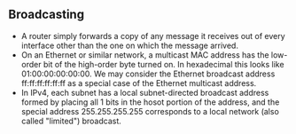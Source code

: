 ## Broadcasting
* A router simply forwards a copy of any message it receives out of every interface other than the one on which the message arrived.
* On an Ethernet or similar network, a multicast MAC address has the low-order bit of the high-order byte turned on. In hexadecimal this looks like 01:00:00:00:00:00. We may consider the Ethernet broadcast address ff:ff:ff:ff:ff:ff as a special case of the Ethernet multicast address.
* In IPv4, each subnet has a local subnet-directed broadcast address formed by placing all 1 bits in the hosot portion of the address, and the special address 255.255.255.255 corresponds to a local network (also called "limited") broadcast.
